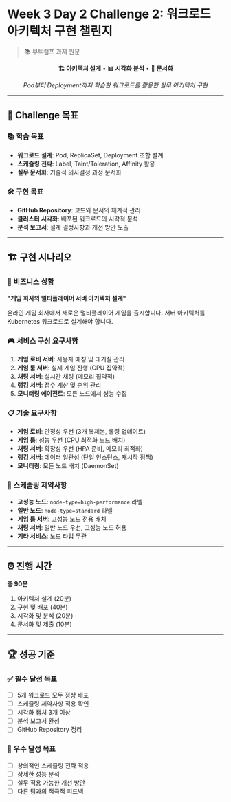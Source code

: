 # Week 3 Day 2 Challenge 2: 워크로드 아키텍처 구현 챌린지

> 📚 부트캠프 과제 원문

<div align="center">

**🏗️ 아키텍처 설계** • **📊 시각화 분석** • **📝 문서화**

*Pod부터 Deployment까지 학습한 워크로드를 활용한 실무 아키텍처 구현*

</div>

---

## 🎯 Challenge 목표

### 📚 학습 목표
- **워크로드 설계**: Pod, ReplicaSet, Deployment 조합 설계
- **스케줄링 전략**: Label, Taint/Toleration, Affinity 활용
- **실무 문서화**: 기술적 의사결정 과정 문서화

### 🛠️ 구현 목표
- **GitHub Repository**: 코드와 문서의 체계적 관리
- **클러스터 시각화**: 배포된 워크로드의 시각적 분석
- **분석 보고서**: 설계 결정사항과 개선 방안 도출

---

## 🏗️ 구현 시나리오

### 📖 비즈니스 상황
**"게임 회사의 멀티플레이어 서버 아키텍처 설계"**

온라인 게임 회사에서 새로운 멀티플레이어 게임을 출시합니다. 
서버 아키텍처를 Kubernetes 워크로드로 설계해야 합니다.

### 🎮 서비스 구성 요구사항
1. **게임 로비 서버**: 사용자 매칭 및 대기실 관리
2. **게임 룸 서버**: 실제 게임 진행 (CPU 집약적)
3. **채팅 서버**: 실시간 채팅 (메모리 집약적)
4. **랭킹 서버**: 점수 계산 및 순위 관리
5. **모니터링 에이전트**: 모든 노드에서 성능 수집

### 📋 기술 요구사항
- **게임 로비**: 안정성 우선 (3개 복제본, 롤링 업데이트)
- **게임 룸**: 성능 우선 (CPU 최적화 노드 배치)
- **채팅 서버**: 확장성 우선 (HPA 준비, 메모리 최적화)
- **랭킹 서버**: 데이터 일관성 (단일 인스턴스, 재시작 정책)
- **모니터링**: 모든 노드 배치 (DaemonSet)

### 🎯 스케줄링 제약사항
- **고성능 노드**: `node-type=high-performance` 라벨
- **일반 노드**: `node-type=standard` 라벨
- **게임 룸 서버**: 고성능 노드 전용 배치
- **채팅 서버**: 일반 노드 우선, 고성능 노드 허용
- **기타 서비스**: 노드 타입 무관

---

## ⏰ 진행 시간
**총 90분**

1. 아키텍처 설계 (20분)
2. 구현 및 배포 (40분)
3. 시각화 및 분석 (20분)
4. 문서화 및 제출 (10분)

---

## 🏆 성공 기준

### ✅ 필수 달성 목표
- [ ] 5개 워크로드 모두 정상 배포
- [ ] 스케줄링 제약사항 적용 확인
- [ ] 시각화 캡처 3개 이상
- [ ] 분석 보고서 완성
- [ ] GitHub Repository 정리

### 🌟 우수 달성 목표
- [ ] 창의적인 스케줄링 전략 적용
- [ ] 상세한 성능 분석
- [ ] 실무 적용 가능한 개선 방안
- [ ] 다른 팀과의 적극적 피드백
